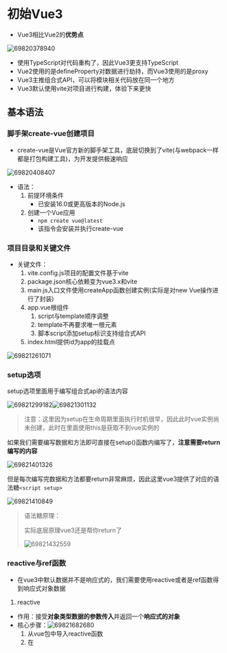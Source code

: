 # 初始Vue3

- Vue3相比Vue2的**优势点**

![69820378940](Vue3学习笔记.assets/1698203789402.png)

- 使用TypeScript对代码重构了，因此Vue3更支持TypeScript
- Vue2使用的是defineProperty对数据进行劫持，而Vue3使用的是proxy
- Vue3主推组合式API，可以将模块相关代码放在同一个地方
- Vue3默认使用vite对项目进行构建，体验下来更快



## 基本语法

### 脚手架create-vue创建项目

- create-vue是Vue官方新的脚手架工具，底层切换到了vite(与webpack一样都是打包构建工具)，为开发提供极速响应

![69820408407](Vue3学习笔记.assets/1698204084075.png)

- 语法：
  1. 前提环境条件
     - 已安装16.0或更高版本的Node.js
  2. 创建一个Vue应用
     - ``npm create vue@latest``
     - 该指令会安装并执行create-vue



### 项目目录和关键文件

- 关键文件：
  1. vite.config.js项目的配置文件基于vite
  2. package.json核心依赖变为vue3.x和vite
  3. main.js入口文件使用createApp函数创建实例(实际是对new Vue操作进行了封装)
  4. app.vue根组件
     1. script与template顺序调整
     2. template不再要求唯一根元素
     3. 脚本script添加setup标识支持组合式API
  5. index.html提供id为app的挂载点

![69821261071](Vue3学习笔记.assets/1698212610711.png)



### setup选项

setup选项里面用于编写组合式api的语法内容

![69821299182](Vue3学习笔记.assets/1698212991820.png)![69821301132](Vue3学习笔记.assets/1698213011327.png)

> 注意：这里因为setup在生命周期里面执行时机很早，因此此时vue实例尚未创建，此时在里面使用this是获取不到vue实例的



如果我们需要编写数据和方法即可直接在setup()函数内编写了，**注意需要return编写的内容**

![69821401326](Vue3学习笔记.assets/1698214013262.png)

但是每次编写完数据和方法都要return非常麻烦，因此这里vue3提供了对应的语法糖``<script setup>``

![69821410849](Vue3学习笔记.assets/1698214108492.png)

> 语法糖原理：
>
> 实际底层原理vue3还是帮你return了
>
> ![69821432559](Vue3学习笔记.assets/1698214325592.png)



### reactive与ref函数

* 在vue3中默认数据并不是响应式的，我们需要使用reactive或者是ref函数得到响应式对象数据

1. reactive

- 作用：接受**对象类型数据的参数传入**并返回一个**响应式的对象**
- 核心步骤：![69821682680](Vue3学习笔记.assets/1698216826806.png)
  1. 从vue包中导入reactive函数
  2. 在<script setup>中执行reactive函数传入类型为对象的初始值，并使用变量接收



2. ref
   - 作用：接受**简单类型或者对象类型的数据**传入并返回一个**响应式对象**
   - 核心步骤：![69821771694](Vue3学习笔记.assets/1698217716942.png)
     1. 导入ref函数
     2. 在<script setup>中执行ref函数并传入初始值，使用变量接受ref函数返回值

>实际开发中推荐使用ref函数获取响应式数据
>
>- ref参数类型支持更好但是在script中必须通过.value访问修改，因为ref函数将传入的内容封装为了一个对象
>- ref函数底层实现依赖于reactive(这一点可以在调试中得到，当ref函数参数为简单数据类型时，ref对象.value得到的就是该简单数据类型，而当ref函数参数为对象数据类型时，ref对象.value得到的是一个proxy对象即reactive函数的返回对象类型)



### 计算属性

与vue2的计算属性概念一致

- 核心语法如下：
  1. 引入computed函数![69823198161](Vue3学习笔记.assets/1698231981617.png)
  2. 调用函数computed，参数为一个回调函数![69823202877](Vue3学习笔记.assets/1698232028771.png)

> 我们在这里定义了一个计算属性 `publishedBooksMessage`。`computed()` 方法期望接收一个 getter 函数，返回值为一个**计算属性 ref**。和其他一般的 ref 类似，你可以通过 `publishedBooksMessage.value` 访问计算结果。计算属性 ref 也会在模板template中自动解包，因此在模板表达式中引用时无需添加 `.value`。

> 计算属性缓存VS方法
>
> 与Vue2一样的，计算属性可以实现的也可以使用方法实现，虽然实现看到的结果一样，但是计算属性优化的点在于**计算属性值会基于其响应式依赖被缓存**。一个计算属性仅会在其响应式依赖更新时才重新计算

#### 可写计算属性

计算属性默认是可读的，某些情况下你也可以对计算属性进行重写

- 核心语法如下：

```javascript
const fullName = computed({
  // getter
  get() {//两个函数也可以简写为箭头函数
    return 计算表达式
  },
  // setter
  set(newValue) {//newValue是修改计算属性值所赋的值
  }
})
```

> 计算属性中不应该有副作用：比如异步请求/修改DOM，这些可以用watch实现
>
> 尽量避免直接修改计算属性的值：计算属性应该是只读的，特殊情况可以配置get set



### class与style绑定

#### 绑定HTML class

- 绑定对象

我们可以给 `:class` (`v-bind:class` 的缩写) 传递一个对象来动态切换 class：

```JavaScript
<script>
    import {ref} from 'vue'
    const isActive = ref(true)
	const hasError = ref(false)
</script>    

<div
  class="static"
  :class="{ active: isActive, 'text-danger': hasError }"
></div>
//结果<div class="static active"></div>
```

上面的语法表示 `active` 是否存在取决于数据属性 `isActive` 的[真假值](https://developer.mozilla.org/en-US/docs/Glossary/Truthy)，可以看到:class也可以与原生class共存

此外，也可以将:class的属性值绑定为一个对象

```javascript
<script setup>
  import { ref } from 'vue';
  const classObject = ref({
    active: true,
    'text-danger': false
  })
</script>

<template>
  <div
    class="static"
    :class="classObject"//这里
  >我是div</div>
</template>

<style scoped>
  .active {
    color: green;
  }
  .text-danger {
    color: red;
  }
</style>
```

> 事实上，我们不一定刚好需要渲染的class依赖的data就本身是一个对象，因此更好的做法是==**:class绑定为返回对象的计算属性**==
>
> ```javascript
> const isActive = ref(true)
> const error = ref(null)
>
> const classObject = computed(() => ({
>   active: isActive.value && !error.value,
>   'text-danger': error.value && error.value.type === 'fatal'
> }))
>
> <div :class="classObject"></div>
> ```

- 绑定数组






### watch函数

- 作用：侦听**一个或多个数据**的变化，数据变化时执行回调函数
- 同样拥有两个额外参数：1.immediate(立即执行) 2.deep(深度监听)
- 语法：
  1. 导入watch函数
  2. 执行watch函数传入要监听的响应式数据==(**ref对象**)==和回调函数![69829013413](Vue3学习笔记.assets/1698290134131.png)
  3. 此外还可以监听多个数据![69829018181](Vue3学习笔记.assets/1698290181815.png)

#### immediate与deep

- immediate：在监听器创建时立即触发回调，响应式数据变化后继续执行回调
- deep：当ref(复杂类型)时，监视内部数据的变化(复杂类型即对象)
- 语法：
  - ![69829161153](Vue3学习笔记.assets/1698291611530.png)



#### 精确侦听对象某个属性

- 语法：
- ![69829169930](Vue3学习笔记.assets/1698291699301.png)

### 生命周期API(选项式VS组合式)

![69829305829](Vue3学习笔记.assets/1698293058294.png)

- 注意：原先的beforeDestory和destoryed被替换为了onBeforeUnmount和onUnmounted，
- 且原先需要写在beforeCreate/created中的内容现在直接写在setup里即可
- 语法：
  1. 导入对应函数![69829333443](Vue3学习笔记.assets/1698293334439.png)
  2. 调用![69829335820](Vue3学习笔记.assets/1698293358204.png)

> 写成函数的调用方式后，可以调用多次，并不会冲突，而是按照顺序依次执行



### 组合式API下的父传子

- 基本思想：
  1. 父组件给子组件绑定属性
  2. 子组件内部通过props选项接收
- 注意这里如果需要再script标签内使用父组件传入的参数的话需要接收defineProps的返回值，而在模板里可以直接使用

![69831892786](Vue3学习笔记.assets/1698318927869.png)

上图例子中因为传递的是静态属性因此不用使用v-bind即没有冒号，而如果传递变量才要冒号

> defineProps原理：就是编译阶段的一个标识，实际编译器解析时，遇到后会进行编译转换![69831907124](Vue3学习笔记.assets/1698319071249.png)



### 组合式API下的子传父

- 基本思想：
  1. 父组件中给子组件标签通过@绑定事件
  2. 子组件中通过emit方法触发时间事件

![69831955595](Vue3学习笔记.assets/1698319555956.png)

与vue2不同的是这里的emit定义的方法都需要使用defineEmits进行声明后再使用，此外这里没有this.$emit的原因也是setup没有this指针的原因





### 模板引用

即获取DOM元素/组件对象，在Vue2中我们使用的是ref标识this.$refs获取

在Vue3则不是这样

- 语法：
  1. 使用ref函数生成一个ref对象
  2. 通过ref标识绑定ref对象到标签

![69831989292](Vue3学习笔记.assets/1698319892922.png)

> 需要注意的是获取模板引用的时机==一定要等待组件挂载完毕后==







#### defineExpose

实际上我们有时候会使用ref模板引用去获取组件对象，并且获取组件对象中的属性或方法

此时使用ref获取到组件对象后实际上是无法直接得到组件的属性/方法的

**需要再组件中将想要暴露的属性/方法进行暴露后才可以得到**

![69832102612](Vue3学习笔记.assets/1698321026124.png)





### provide与inject

有时候我们会有跨层级组件传递的需求，例如爷爷组件向孙子组件传递消息

此时使用provide与inject可以很好地实现

- 语法：
  1. 顶层组件通过provide函数提供数据
  2. 底层组件通过inject函数获取数据

![69832378963](Vue3学习笔记.assets/1698323789633.png)

> 如果想实现底层组件修改顶层组件数据，那么可以通过顶层组件传递一个方法给底层组件来实现





### Vue3.3新特性-defineOptions

- 背景：在使用<script setup>之前我们可以很轻松地就定义props、emits、name等与setup函数平级的属性，但是使用<script setup>之后script的内容就被setup函数充满了，因此难以添加平级属性

![69832440264](Vue3学习笔记.assets/1698324402646.png)

![69832442713](Vue3学习笔记.assets/1698324427130.png)





### Vue3新特性-defineModel

在Vue3中，自定义组件上使用v-model，相当于传递应该modelValue属性，同时触发update:modelValue事件(不再是Vue2里的:value属性和@input事件了)![69838984535](Vue3学习笔记.assets/1698389845357.png)

因此在没有使用defineModel之前，我们使用v-model实现父子组件双向绑定需要这样

![69839041073](Vue3学习笔记.assets/1698390410731.png)

![69839052066](Vue3学习笔记.assets/1698390520667.png)

这样做十分复杂，但是使用defineModel即可简单操作

* 语法如下：

![69839068798](Vue3学习笔记.assets/1698390687983.png)

![69839070596](Vue3学习笔记.assets/1698390705965.png)

直接修改modelValue的值即可反馈到父组件中

不过这样有点子组件直接修改父组件数据的味道~

![69839079118](Vue3学习笔记.assets/1698390791180.png)



### 异步组件

在大型项目中，我们可能需要拆分应用为更小的块，并仅在需要时再从服务器加载相关组件。Vue 提供了 [`defineAsyncComponent`](https://cn.vuejs.org/api/general.html#defineasynccomponent) 方法来实现此功能：

```JavaScript
import { defineAsyncComponent } from 'vue'

const AsyncComp = defineAsyncComponent(() => {
  return new Promise((resolve, reject) => {
    // ...从服务器获取组件
    resolve(/* 获取到的组件 */)
  })
})
// ... 像使用其他一般组件一样使用 `AsyncComp`
```

如你所见，`defineAsyncComponent` 方法接收一个返回 Promise 的加载函数。这个 Promise 的 `resolve` 回调方法应该在从服务器获得组件定义时调用。你也可以调用 `reject(reason)` 表明加载失败。

[ES 模块动态导入](https://developer.mozilla.org/en-US/docs/Web/JavaScript/Reference/Operators/import)也会返回一个 Promise，所以多数情况下我们会将它和 `defineAsyncComponent` 搭配使用。类似 Vite 和 Webpack 这样的构建工具也支持此语法 (并且会将它们作为打包时的代码分割点)，因此我们也可以用它来导入 Vue 单文件组件：

```JavaScript
import { defineAsyncComponent } from 'vue'

const AsyncComp = defineAsyncComponent(() =>
  import('./components/MyComponent.vue')
)
```

最后得到的 `AsyncComp` 是一个外层包装过的组件，仅在页面需要它渲染时才会调用加载内部实际组件的函数。它会将接收到的 props 和插槽传给内部组件，所以你可以使用这个异步的包装组件无缝地替换原始组件，同时实现延迟加载。

与普通组件一样，异步组件可以使用 `app.component()` [全局注册](https://cn.vuejs.org/guide/components/registration.html#global-registration)：

```JavaScript
app.component('MyComponent', defineAsyncComponent(() =>
  import('./components/MyComponent.vue')
))
```

也可以直接在父组件中直接定义它们：

```JavaScript
<script setup>
import { defineAsyncComponent } from 'vue'

const AdminPage = defineAsyncComponent(() =>
  import('./components/AdminPageComponent.vue')
)
</script>

<template>
  <AdminPage />
</template>
```

> 异步操作不可避免地会涉及到加载和错误状态，因此 `defineAsyncComponent()` 也支持在高级选项中处理这些状态：
>
> ```javascript
> const AsyncComp = defineAsyncComponent({
>   // 加载函数
>   loader: () => import('./Foo.vue'),
>
>   // 加载异步组件时使用的组件
>   loadingComponent: LoadingComponent,
>   // 展示加载组件前的延迟时间，默认为 200ms
>   delay: 200,
>
>   // 加载失败后展示的组件
>   errorComponent: ErrorComponent,
>   // 如果提供了一个 timeout 时间限制，并超时了
>   // 也会显示这里配置的报错组件，默认值是：Infinity
>   timeout: 3000
> })
> ```
>
> 如果提供了一个加载组件，它将在内部组件加载时先行显示。在加载组件显示之前有一个默认的 200ms 延迟——这是因为在网络状况较好时，加载完成得很快，加载组件和最终组件之间的替换太快可能产生闪烁，反而影响用户感受。
>
> 如果提供了一个报错组件，则它会在加载器函数返回的 Promise 抛错时被渲染。你还可以指定一个超时时间，在请求耗时超过指定时间时也会渲染报错组件。



## Pinia

### 什么是Pinia

- Pinia是Vue的最新的**状态管理工具**，**是Vuex的替代品**


- 相比Vuex的优点：
  - 提供了更加简单的API(去掉了mutations，只留下state、actions、getters，其中actions可以直接修改state的数据)
  - 提供符合组合式风格的API(和Vue3新语法统一)
  - 去掉了modules的概念，每一个store都是应该独立模块
  - 对typescript友好



### 添加Pinia到Vue项目

实际开发项目时，关于Pinia的配置直接在Vue创建时即可选择Pinia进行添加

如果没有选择也可以按照官方文档进行配置

![69839217875](Vue3学习笔记.assets/1698392178752.png)![69839218454](Vue3学习笔记.assets/1698392184547.png)







### Pinia基本使用

- 定义store仓库
  1. 在src目录新建store目录，之后在该目录store中即可创建自己任意模块的仓库了![69839352567](Vue3学习笔记.assets/1698393525676.png)
  2. 使用defineStore定义仓库( 你可以对 `defineStore()` 的返回值进行任意命名，但最好使用 store 的名字，同时以 `use` 开头且以 `Store` 结尾。(比如 `useUserStore`，`useCartStore`，`useProductStore`), 第一个参数是你的应用中 Store 的唯一 ID。)![69839360330](Vue3学习笔记.assets/1698393603305.png)
  3. 定义仓库内容(函数就是actions即可以直接在里面写异步内容)![69839370327](Vue3学习笔记.assets/1706357754610.png)



- 使用Pinia仓库

1. 在任意组件中导入定义好的仓库(defineStore的返回值是函数)![69839375637](Vue3学习笔记.assets/1698393756377.png)
2. 在模板中随意使用即可![69839380069](Vue3学习笔记.assets/1698393800694.png)




### 变更state的两种方式

**注意**，这里是**在选项式api**的前提下

除了用 `store.count++` 直接改变 store，你还可以调用 `$patch` 方法。它允许你用一个 `state` 的补丁对象在同一时间更改多个属性（这里的store即pinia实例，可以使用this替代）：

```js
store.$patch({
  count: store.count + 1,
  age: 120,
  name: 'DIO',
})
```

但是，这种语法本质上是重新创建变量再执行操作，因此，对于集合操作（例如，向数组中添加、移除一个元素或是做 `splice` 操作）都需要重新创建一个新的集合进行操作，导致变更真的很难实现或者很耗时

但`$patch` 方法也允许接收函数来组合这种难以用补丁对象实现的变更

```js
store.$patch((state) => {
  state.items.push({ name: 'shoes', quantity: 1 })
  state.hasChanged = true
})
```

> 两种变更 store 方法的主要区别是，`$patch()` 允许你将多个变更归入 devtools 的同一个条目中




### storeToRefs

对于一个仓库导入到组件中后，我们经过前面的学习知道可以直接 仓库名.属性/仓库名.方法() 使用到该仓库的内容，那么如果你觉得这样麻烦的话，我们也可以将其中的内容进行解构，这样便不需要使用点了

但是！！！

对于属性而言，我们不能直接这样

![69839998276](Vue3学习笔记.assets/1698399982763.png)

这破坏了响应式，相当于声明了两个变量进行初始化了而已

为了从 store 中提取属性时保持其响应性，你需要使用 `storeToRefs()`。它将为每一个响应式属性创建引用。当你只使用 store 的状态而不调用任何 action 时，它会非常有用。请注意，你可以直接从 store 中解构 action，因为它们也被绑定到 store 上：

```javascript
<script setup>
import { storeToRefs } from 'pinia'
const store = useCounterStore()
// `name` 和 `doubleCount` 是响应式的 ref
// 同时通过插件添加的属性也会被提取为 ref
// 并且会跳过所有的 action 或非响应式 (不是 ref 或 reactive) 的属性
const { name, doubleCount } = storeToRefs(store)
// 作为 action 的 increment 可以直接解构
const { increment } = store
</script>
```

==一句话：方法可以直接解构，属性需要使用storeToRefs()进行解构==





### pinia持久化存储

[参考官网Home | pinia-plugin-persistedstate (prazdevs.github.io)](https://prazdevs.github.io/pinia-plugin-persistedstate/zh/)

==注意：当本地拥有数据时，pinia内的数据会被本地数据覆盖==

- 使用步骤：

  1. 安装对应插件``npm i pinia-plugin-persistedstate``

  2. 将插件添加到 pinia 实例上

     ```javascript
     import { createPinia } from 'pinia'
     import piniaPluginPersistedstate from 'pinia-plugin-persistedstate'

     const pinia = createPinia()
     pinia.use(piniaPluginPersistedstate)
     ```
     3. 在创建store时，传入第三个参数一个对象(**默认整个store的数据都做持久化存储**)![69847139473](Vue3学习笔记.assets/1698471394739.png)

- 当然，我们如果不希望使用pinia的默认配置，也可以自己配置相应的配置项![69847178892](Vue3学习笔记.assets/1698471788929.png)

- 例如：持久化存储的键名可以自定义，只需为persist对象传入以key为键的键值对即可![69847187276](Vue3学习笔记.assets/1698471872768.png)

- 如果不想整个store都被持久化，那么可以传入paths为键的键值对![69847191056](Vue3学习笔记.assets/1698471910564.png)




## 大事件管理系统

![69847678461](Vue3学习笔记.assets/1698476784612.png)



### pnpm包管理器-创建项目

- pnpm的优势：比同类工具快2倍左右、节省磁盘空间
- 安装方式：``npm install -g pnpm``
- 创建项目：``pnpm create vue``

> 总结目前所学三种包管理器：
>
> ![69847717017](Vue3学习笔记.assets/1698477170175.png)



### ESLint & prettier 配置代码风格

**环境同步：**

1. **安装了插件 ESlint，开启保存自动修复**
2. **禁用了插件 Prettier，并关闭保存自动格式化**

```jsx
// ESlint插件 + Vscode配置 实现自动格式化修复
"editor.codeActionsOnSave": {
    "source.fixAll": true
},
"editor.formatOnSave": false,
```

**配置文件 .eslintrc.cjs**

1. prettier 风格配置 [https://prettier.io](https://prettier.io/docs/en/options.html )
   1. 单引号
   2. 不使用分号
   3. 每行宽度至多80字符
   4. 不加对象|数组最后逗号
   5. 换行符号不限制（win mac 不一致）
2. vue组件名称多单词组成（忽略index.vue）
3. props解构（关闭）

```jsx
  rules: {
    'prettier/prettier': [
      'warn',
      {
        singleQuote: true, // 单引号
        semi: false, // 无分号
        printWidth: 80, // 每行宽度至多80字符
        trailingComma: 'none', // 不加对象|数组最后逗号
        endOfLine: 'auto' // 换行符号不限制（win mac 不一致）
      }
    ],
    'vue/multi-word-component-names': [
      'warn',
      {
        ignores: ['index'] // vue组件名称多单词组成（忽略index.vue）
      }
    ],
    'vue/no-setup-props-destructure': ['off'], // 关闭 props 解构的校验
    // 💡 添加未定义变量错误提示，create-vue@3.6.3 关闭，这里加上是为了支持下一个章节演示。
    'no-undef': 'error'
  }
```



### 基于husky的代码检查工作流

- husky是git的一个hooks(钩子)工具，即husky可以帮助我们在git管理项目的过程中使用钩子，或者说在特定的时间执行特定的代码，最有用的就是在我们进行代码提交之前进行代码检查
- https://typicode.github.io/husky/
- 使用步骤：
  1. 初始化git仓库，执行``git init``
  2. 初始化husky工具配置，执行``pnpm dlx husky-init && pnpm install``
  3. 修改.husky/pre-commit文件

```jsx
pnpm lint//lint是package.json中的eslint全局检查命令
```

**问题：**默认进行的是全量检查，耗时问题，历史问题，我们不可能保证别人的代码也能够完全符合规范！

**解决**：使用暂存区eslint校验(即只对自己写的代码进行校验)

- 步骤：
  1. 安装lint-staged包``pnpm i lint-staged -D``
  2. package.json中配置lint-staged![69848176629](Vue3学习笔记.assets/1698481766293.png)
  3. 修改.husky/pre-commit文件``pnpm lint-staged``





### VueRouter4路由变化

![69849051666](Vue3学习笔记.assets/1698490516666.png)

1. 创建路由实例不再是直接new VueRouter而是被封装成**createRouter函数**
2. 路由模式
   1. **history**模式使用**createWebHistory**()   即地址栏没有#
   2. **hash**模式使用**createWebHashHistory**()  即地址栏带#
   3. 参数是基础路径，默认是/，而这里的``import.meta.env.BASE_URL``指向的是vite.config.js中的base配置项，即设置地址栏的基地址





**在Vue3 CompositionAPI中**

- **获取路由对象 router** 使用``const router = useRouter()``
- **获取路由参数route**使用``const route = useRoute()``





### 按需导入Element Plus

* 使用步骤：
  1. 安装``pnpm add element-plus``
  2. 按照官方文档进行配置按需导入[快速开始 | Element Plus (element-plus.org)](http://element-plus.org/zh-CN/guide/quickstart.html#%E6%8C%89%E9%9C%80%E5%AF%BC%E5%85%A5)
  3. 直接使用组件即可(默认components下的文件也会被自动注册)





### pinia仓库统一管理

- 将main.js中与pinia相关的内容都移动到stores/index.js中

![69849453685](Vue3学习笔记.assets/1698494536858.png)

- 将所有仓库都导出到同一个出口再导出实现仓库的统一导出(可以将所有仓库的use函数都导出到index.js中![70635756974](Vue3学习笔记.assets/1706357569743.png)![69849472033](Vue3学习笔记.assets/1698494720335.png)

![69849473231](Vue3学习笔记.assets/1698494732312.png)





### Element-plus使用

#### 布局相关

- <el-row>标签表示一行，一行分为24份
- <el-col>标签表示一列
  - 属性span代表在一行中，占多少份
  - 属性offset代表在一行中，左侧margin份数
- <el-form>表示整个表单组件
- <el-form-item>表单的一行(一个表单域)
- <el-input>表单元素(输入框)



#### 校验相关

- <el-form> => :model="ruleForm"绑定的整个form的数据对象{xxx,xxx,xxx}
- <el-form> => :rules="rules"  绑定的整个表单的规则对象{xxx,xxx,xxx}
- 表单元素 => v-model="ruleForm.xxx" 给表单元素绑定form的子属性
- <el-item> => prop配置项生效的是哪个校验规则
- 校验规则：
  - 非空校验![69858049108](Vue3学习笔记.assets/1698580491089.png)
  - 长度校验![69858049941](Vue3学习笔记.assets/1698580499416.png)
  - 正则校验![69858051032](Vue3学习笔记.assets/1698580510324.png)
  - 自定义校验：![69858130486](Vue3学习笔记.assets/1698581304867.png)




#### menu组件

- <el-menu>表示整个表单组件
  - :default-active配置默认激活项
  - router表示是否启用 `vue-router` 模式。 启用该模式会在激活导航时以 index 作为 path 进行路由跳转 
- <el-menu-item>表示表单项
  - index属性在router模式下配置的是激活时跳转的路径



